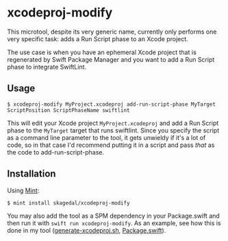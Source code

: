 # xcodeproj-modify

This microtool, despite its very generic name, currently only performs one very specific task: adds a Run Script phase to an Xcode project. 

The use case is when you have an ephemeral Xcode project that is regenerated by Swift Package Manager and you want to add a Run Script phase to integrate SwiftLint. 

## Usage

```shell
$ xcodeproj-modify MyProject.xcodeproj add-run-script-phase MyTarget ScriptPosition ScriptPhaseName swiftlint
```

This will edit your Xcode project `MyProject.xcodeproj` and add a Run Script phase to the `MyTarget` target that runs swiftlint.  Since you specify the script as a command line parameter to the tool, it gets unwieldy if it's a lot of code, so in that case I'd recommend putting it in a script and pass _that_ as the code to add-run-script-phase.


## Installation

Using [Mint](https://github.com/yonaskolb/Mint): 

```shell
$ mint install skagedal/xcodeproj-modify
```

You may also add the tool as a SPM dependency in your Package.swift and then run it with `swift run xcodeproj-modify`.  As an example, see how this is done in my tool ([generate-xcodeproj.sh](https://github.com/skagedal/appicon-generator/blob/master/generate-xcodeproj.sh), [Package.swift](https://github.com/skagedal/appicon-generator/blob/master/Package.swift)).
